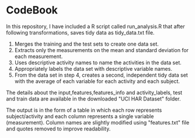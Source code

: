 # CodeBook

In this repository, I have included a R script called run\_analysis.R that after following transformations, saves tidy data as tidy\_data.txt file.

1. Merges the training and the test sets to create one data set.
2. Extracts only the measurements on the mean and standard deviation for each measurement.
3. Uses descriptive activity names to name the activities in the data set.
4. Appropriately labels the data set with descriptive variable names.
5. From the data set in step 4, creates a second, independent tidy data set with the average of each variable for each activity and each subject.

The details about the input,features,features\_info and activity\_labels, test and train data are available in the downloaded "UCI HAR Dataset" folder.

The output is in the form of a table in which each row represents subject/activity and each column represents a single variable (measurement). Column names are slightly modified using "features.txt" file  and quotes removed to improve readability.